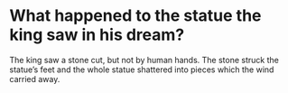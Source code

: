 # What happened to the statue the king saw in his dream?

The king saw a stone cut, but not by human hands. The stone struck the statue’s feet and the whole statue shattered into pieces which the wind carried away.
